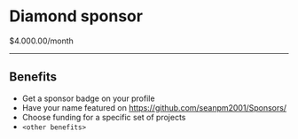 # Diamond sponsor

$4.000.00/month

---

## Benefits

- Get a sponsor badge on your profile
- Have your name featured on https://github.com/seanpm2001/Sponsors/
- Choose funding for a specific set of projects
- `<other benefits>`
